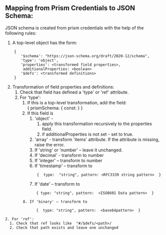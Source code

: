 ## Mapping from Prism Credentials to JSON Schema:

JSON schema is created from prism credentials with the help of the following rules:

1. A  top-level object has the form: 

```
    {
       '$schema': "https://json-schema.org/draft/2020-12/schema",
       'type': 'object',
       'properties': <transformed field properties>,  
        additionalProperties: <boolean>
       '$defs': <transformed definitions>
    }
```


2. Transformation of field properties and definitions:
    1. Check that field has defined a 'type' or 'ref' attribute.
    2. For 'type':
        1. If this is a top-level transformation, add the field:  
           { prismSchema:  { const:  <id-of-prisms-schem> } }
        2. If this field is 
            1. 'object'  - 
               1. apply this transformation recursively to the properties field.
               2. if additionalProperties is not set - set to true.
            2. 'array' - transform 'items' attribute.  If the attribute is missing,  raise the error.
            3. If 'string' or 'number' – leave it unchanged.
            4. If  'decimal' - transform to number 
            5. If  'integer' – transform to number
            6. If 'timestamp' – transform to
               ```
                {  type:  "string", pattern: <RFC3339 string pattern>  }
               ```
            7. If 'date' – transform to
```
              { type: "string", pattern:  <ISO8601 Data pattern>  }
```
            8. If 'binary' – transform to 
```
              {  type: "string", pattern:  <base64pattern>  }
```
    2. For 'ref':
      1. Check that ref looks like  "#/$defs/<path>/
      2. Check that path exists and leave one unchanged



